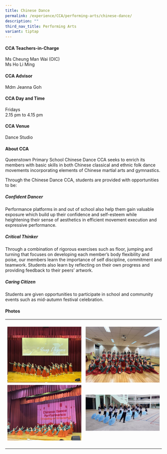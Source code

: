 ```yaml
---
title: Chinese Dance
permalink: /experience/CCA/performing-arts/chinese-dance/
description: ""
third_nav_title: Performing Arts
variant: tiptap
---
```

<h4><strong>CCA Teachers-in-Charge</strong></h4>
<p>Ms Cheung Man Wai (OIC)
<br>Ms Ho Li Ming</p>
<h4><strong>CCA Advisor</strong></h4>
<p>Mdm Jeanna Goh</p>
<h4><strong>CCA Day and Time</strong></h4>
<p>Fridays
<br>2.15 pm to 4.15 pm</p>
<h4><strong>CCA Venue</strong></h4>
<p>Dance Studio</p>
<h4><strong>About CCA</strong></h4>
<p>Queenstown Primary School Chinese Dance CCA seeks to enrich its members
with basic skills in both Chinese classical and ethnic folk dance movements
incorporating elements of Chinese martial arts and gymnastics.</p>
<p>Through the Chinese Dance CCA, students are provided with opportunities
to be:</p>
<h5><strong>Confident Dancer</strong></h5>
<p>Performance platforms in and out of school also help them gain valuable
exposure which build up their confidence and self-esteem while heightening
their sense of aesthetics in efficient movement execution and expressive
performance.</p>
<h5><strong>Critical Thinker</strong></h5>
<p>Through a combination of rigorous exercises such as floor, jumping and
turning that focuses on developing each member’s body flexibility and poise,
our members learn the importance of self discipline, commitment and teamwork.
Students also learn by reflecting on their own progress and providing feedback
to their peers’ artwork.</p>
<h5><strong>Caring Citizen</strong></h5>
<p>Students are given opportunities to participate in school and community
events such as mid-autumn festival celebration.</p>
<h4><strong>Photos</strong></h4>
<table style="minWidth: 50px">
<colgroup>
<col>
<col>
</colgroup>
<tbody>
<tr>
<th rowspan="1" colspan="1">
<p></p>
</th>
<th rowspan="1" colspan="1">
<p></p>
</th>
</tr>
<tr>
<td rowspan="1" colspan="1">
<div class="isomer-image-wrapper">
<img style="width: 100%" height="auto" width="100%" alt="" src="/images/CCA ChineseDance/2025_Chinese_Dance_1.jpg">
</div>
</td>
<td rowspan="1" colspan="1">
<div class="isomer-image-wrapper">
<img style="width: 100%" height="auto" width="100%" alt="" src="/images/CCA ChineseDance/2025_Chinese_Dance_2.jpg">
</div>
</td>
</tr>
<tr>
<td rowspan="1" colspan="1">
<div class="isomer-image-wrapper">
<img style="width: 100%" height="auto" width="100%" alt="" src="/images/CCA ChineseDance/2025_Chinese_Dance_3.jpg">
</div>
</td>
<td rowspan="1" colspan="1">
<div class="isomer-image-wrapper">
<img style="width: 100%" height="auto" width="100%" alt="" src="/images/CCA ChineseDance/2025_Chinese_Dance_4.jpg">
</div>
</td>
</tr>
<tr>
<td rowspan="1" colspan="1">
<p></p>
</td>
<td rowspan="1" colspan="1">
<p></p>
</td>
</tr>
</tbody>
</table>
<p></p>